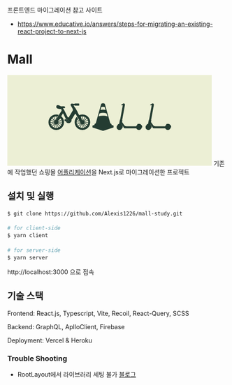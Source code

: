 ###

프론트엔드 마이그레이션 참고 사이트

- https://www.educative.io/answers/steps-for-migrating-an-existing-react-project-to-next-js

# Mall

![Mall image](/public/Mall.png)
기존에 작업했던 쇼핑몰 [어플리케이션](https://github.com/Alexis1226/mall-study)을 Next.js로 마이그레이션한 프로젝트

## 설치 및 실행

```bash
$ git clone https://github.com/Alexis1226/mall-study.git

# for client-side
$ yarn client

# for server-side
$ yarn server
```

http://localhost:3000 으로 접속

## 기술 스택

Frontend: React.js, Typescript, Vite, Recoil, React-Query, SCSS

Backend: GraphQL, AplloClient, Firebase

Deployment: Vercel & Heroku

### Trouble Shooting

- RootLayout에서 라이브러리 세팅 불가 [블로그](https://alexisw.tistory.com/44)
